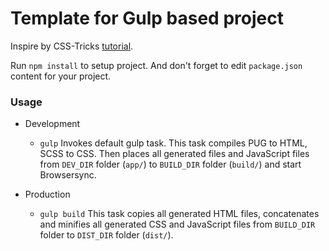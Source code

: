 # Template for Gulp based project

Inspire by CSS-Tricks [tutorial](https://css-tricks.com/gulp-for-beginners/).

Run `npm install` to setup project. And don't forget to edit `package.json` content for your project.

### Usage

* Development
  * `gulp` Invokes default gulp task. This task compiles PUG to HTML, SCSS to CSS. Then places all generated files and JavaScript files from `DEV_DIR` folder (`app/`) to `BUILD_DIR` folder (`build/`) and start Browsersync.

* Production
  * `gulp build` This task copies all generated HTML files, concatenates and minifies all generated CSS and JavaScript files from `BUILD_DIR` folder to `DIST_DIR` folder (`dist/`).
